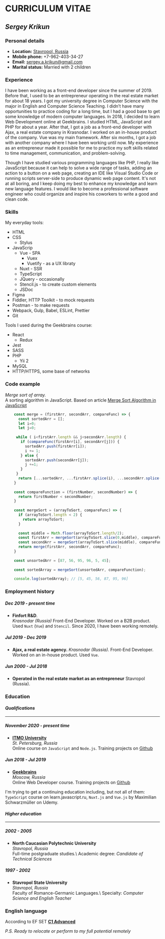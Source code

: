 # CURRICULUM VITAE

## _Sergey Krikun_

### Personal details
- **Location:** [Stavropol, Russia](https://goo.gl/maps/9VcBYGpA1mCKGMca7)
- **Mobile phone:** +7-962-403-34-27
- **Email:** sergey.a.krikun@gmail.com
- **Marital status:** Married with 2 children

### Experience
I have been working as a front-end developer since the summer of 2019. Before that, I used to be an entrepreneur operating in the real estate market for about 18 years. I got my university degree in Computer Science with the major in English and Computer Science Teaching. I didn’t have many opportunities to practice coding for a long time, but I had a good base to get some knowledge of modern computer languages. In 2018, I decided to learn Web Development online at Geekbrains. I studied HTML, JavaScript and PHP for about a year. After that, I got a job as a front-end developer with Ajax, a real estate company in Krasnodar. I worked on an in-house product of the company. Vue was my main framework. After six months, I got a job with another company where I have been working until now.  My experience as an entrepreneur made it possible for me to practice my soft skills related to time management, communication, and problem-solving.

Though I have studied various programming languages like PHP, I really like JavaScript because it can help to solve a wide range of tasks, adding an action to a button on a web page, creating an IDE like Visual Studio Code or running scripts server-side to produce dynamic web page content. It's not at all boring, and I keep doing my best to enhance my knowledge and learn new language features. I would like to become a professional software engineer who could organize and inspire his coworkers to write a good and clean code. 
### Skills
My everyday tools:
- HTML
- CSS
    - Stylus
- JavaScrip
    - Vue - SPA
        - Vuex
        - Vuetify - as a UX libraty
    - Nuxt - SSR
    - TypeScript
    - JQuery - occasionally
    - Stencil.js - to create custom elements
    - JSDoc
- Figma
- Fiddler, HTTP Toolkit - to mock requests
- Postman - to make requests
- Webpack, Gulp, Babel, ESLint, Prettier
- Git

Tools I used during the Geekbrains course:
- React
    - Redux
- Jest
- SASS 
- PHP
    - Yii 2
- MySQL
- HTTP/HTTPS, some base of networks

### Code example

_Merge sort of array._\
A sorting algorithm in JavaScript.
Based on article [Merge Sort Algorithm in JavaScript](https://medium.com/javascript-in-plain-english/javascript-merge-sort-3205891ac060)

```js
    const merge = (firstArr, secondArr, compareFunc) => {
      const sortedArr = [];
      let i=0;
      let j=0;
    
     while ( i<firstArr.length && j<secondArr.length) {
       if (compareFunc(firstArr[i], secondArr[j])) {
         sortedArr.push(firstArr[i]);
         i += 1;
       } else {
         sortedArr.push(secondArr[j]);
         j +=1;
       }
     }
      return [...sortedArr, ...firstArr.splice(i), ...secondArr.splice(j)]  
    }
    
    const compareFunction = (firstNumber, secondNumber) => {
      return firstNumber < secondNumber;
    }
    
    const mergeSort = (arrayToSort, compareFunc) => {
      if (arrayToSort.length < 2) {
        return arrayToSort;
      }
    
      const middle = Math.floor(arrayToSort.length/2);
      const firstArr = mergeSort(arrayToSort.slice(0,middle), compareFunc);
      const secondArr = mergeSort(arrayToSort.slice(middle), compareFunc);
      return merge(firstArr, secondArr, compareFunc);
    }
    
    const unsortedArr = [87, 56, 95, 96, 5, 45];
    
    const sortedArray = mergeSort(unsortedArr, compareFunction);
    
    console.log(sortedArray); // [5, 45, 56, 87, 95, 96]
```

### Employment history

##### Dec 2019 - present time
-   **Finfort R&D**.\
    *Krasnodar (Russia)*
    Front-End Developer. Worked on a B2B product. Used `Nuxt` (`Vue`) and `Stencil`. Since 2020, I have been working remotely. 

##### Jul 2019 - Dec 2019
-  **Ajax, a real estate agency.** 
   *Krasnodar (Russia).*
   Front-End Developer. Worked on an in-house product. Used `Vue`.

##### Jun 2000 - Jul 2018
-   **Operated in the real estate market as an entrepreneur**
    Stavropol (Russia).

### Education
#### *Qualifications* 
---------------------------------------
##### November 2020 - present time
- **[ITMO University](https://design.itmo.ru/courses/web-developer/)**\
    *St. Petersburg, Russia*\
    Online course on `JavaScript` and `Node.js`. Training projects on [Github](https://github.com/KSGitUser/ITMO)

##### Jun 2018 - Jul 2019
- **[Geekbrains](https://geekbrains.ru/geek_university/web)**\
  *Moscow, Russia*\
  Online Web Developer course. Training projects on [Github](https://github.com/KSGitUser?tab=repositories) 

I'm trying to get a continuing education including, but not all of them: `TypeScript` course on learn.javascript.ru, `Nuxt.js` and `Vue.js` by Maximilian Schwarzmüller on Udemy.

#### *Higher education* 
--------------------------------------
##### 2002 - 2005
-    **North Caucasian Polytechnic University**\
    *Stavropol, Russia*\
    Full-time postgraduate studies.\ 
    Academic degree: *Candidate of Technical Sciences*
 
##### 1997 - 2002
- **Stavropol State University**\
  *Stavropol, Russia*\
  Faculty of Romance-Germanic Languages.\ 
  Specialty: *Computer Science and English Teacher*

### English language
According to EF SET [**C1 Advanced**](https://www.efset.org/cert/RymtkQ)


*P.S. Ready to relocate or perform to my full potential remotely*
